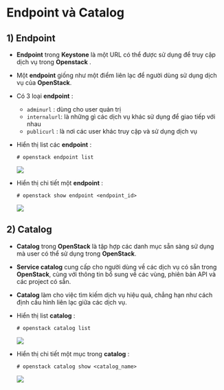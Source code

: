 # Endpoint và Catalog
## **1) Endpoint**
- **Endpoint** trong **Keystone** là một URL có thể được sử dụng để truy cập dịch vụ trong **Openstack** .
- Một **endpoint** giống như một điểm liên lạc để người dùng sử dụng dịch vụ của **OpenStack**.
- Có 3 loại **endpoint** :
    - `adminurl` : dùng cho user quản trị
    - `internalurl`: là những gì các dịch vụ khác sử dụng để giao tiếp với nhau
    - `publicurl` : là nơi các user khác truy cập và sử dụng dịch vụ
- Hiển thị list các **endpoint** :
    ```
    # openstack endpoint list
    ```
    <img src=https://i.imgur.com/KtPUr4d.png>

- Hiển thị chi tiết một **endpoint** :
    ```
    # openstack show endpoint <endpoint_id>
    ```
    <img src=https://i.imgur.com/oyw3An2.png>

## **2) Catalog**
- **Catalog** trong **OpenStack** là tập hợp các danh mục sẵn sàng sử dụng mà user có thể sử dụng trong **OpenStack**.
- **Service catalog** cung cấp cho người dùng về các dịch vụ có sẵn trong **OpenStack**, cùng với thông tin bổ sung về các vùng, phiên bản API và các project có sẵn.
- **Catalog** làm cho việc tìm kiếm dịch vụ hiệu quả, chẳng hạn như cách định cấu hình liên lạc giữa các dịch vụ.
- Hiển thị list **catalog** :
    ```
    # openstack catalog list
    ```
    <img src=https://i.imgur.com/hRRG0bC.png>

- Hiển thị chi tiết một mục trong **catalog** :
    ```
    # openstack catalog show <catalog_name>
    ```
    <img src=https://i.imgur.com/IQJnSkm.png>